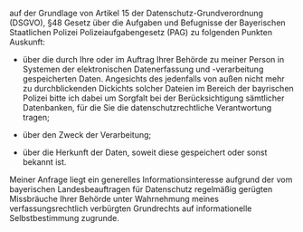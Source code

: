 auf der Grundlage von Artikel 15 der Datenschutz-Grundverordnung (DSGVO),
§48 Gesetz über die Aufgaben und Befugnisse der Bayerischen Staatlichen Polizei
Polizeiaufgabengesetz (PAG) zu folgenden Punkten Auskunft:

+ über die durch Ihre oder im Auftrag Ihrer Behörde zu meiner Person in Systemen
  der elektronischen Datenerfassung und -verarbeitung gespeicherten Daten. Angesichts
  des jedenfalls von außen nicht mehr zu durchblickenden Dickichts solcher Dateien
  im Bereich der bayrischen Polizei bitte ich dabei um Sorgfalt bei der Berücksichtigung
  sämtlicher Datenbanken, für die Sie die datenschutzrechtliche Verantwortung tragen;

+ über den Zweck der Verarbeitung;

+ über die Herkunft der Daten, soweit diese gespeichert oder sonst bekannt ist.

Meiner Anfrage liegt ein generelles Informationsinteresse aufgrund der vom
bayerischen Landesbeauftragen für Datenschutz regelmäßig gerügten Missbräuche
Ihrer Behörde unter Wahrnehmung meines verfassungsrechtlich verbürgten
Grundrechts auf informationelle Selbstbestimmung zugrunde.
